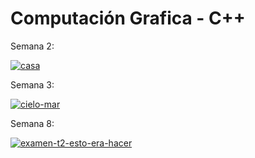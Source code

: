 # Computación Grafica - C++

Semana 2:


<a href='https://postimages.org/' target='_blank'><img src='https://i.postimg.cc/dVT04n5f/casa.jpg' border='0' alt='casa'/></a>


Semana 3:


<a href='https://postimages.org/' target='_blank'><img src='https://i.postimg.cc/s24sNL7T/cielo-mar.png' border='0' alt='cielo-mar'/></a>

Semana 8:


<a href='https://postimages.org/' target='_blank'><img src='https://i.postimg.cc/NfB1P28M/examen-t2-esto-era-hacer.jpg' border='0' alt='examen-t2-esto-era-hacer'/></a>